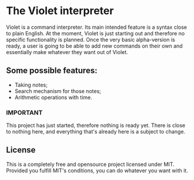 # The Violet interpreter

Violet is a command interpreter.
Its main intended feature is a syntax close to plain English.
At the moment, Violet is just starting out and therefore no specific functionality is planned. Once the very basic alpha-version is ready, a user is going to be able to add new commands on their own and essentially make whatever they want out of Violet.

## Some possible features:

- Taking notes;
- Search mechanism for those notes;
- Arithmetic operations with time.

### IMPORTANT
This project has just started, therefore nothing is ready yet. There is close to nothing here, and everything that's already here is a subject to change.

## License

This is a completely free and opensource project licensed under MIT. Provided you fulfill MIT's conditions, you can do whatever you want with it.